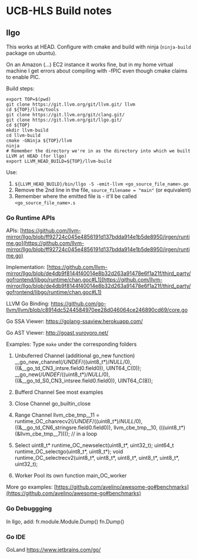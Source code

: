 
# UCB-HLS Build notes

## llgo

This works at HEAD. Configure with cmake and build with ninja (`ninja-build` package on ubuntu).

On an Amazon (...) EC2 instance it works fine, but in my home virtual machine I get errors about compiling with -fPIC even though cmake claims to enable PIC.

Build steps:
```
export TOP=$(pwd)
git clone https://git.llvm.org/git/llvm.git/ llvm
cd ${TOP}/llvm/tools
git clone https://git.llvm.org/git/clang.git/
git clone https://git.llvm.org/git/llgo.git/
cd ${TOP}
mkdir llvm-build
cd llvm-build
cmake -GNinja ${TOP}/llvm
ninja
# Remember the directory we're in as the directory into which we built LLVM at HEAD (for llgo)
export LLVM_HEAD_BUILD=${TOP}/llvm-build
```

Use:
1. `${LLVM_HEAD_BUILD}/bin/llgo -S -emit-llvm <go_source_file_name>.go`
2. Remove the 2nd line in the file, `source_filename = "main"` (or equivalent)
3. Remember where the emitted file is - it'll be called `<go_source_file_name>.s`

### Go Runtime APIs
APIs: 
[https://github.com/llvm-mirror/llgo/blob/ff92724c045e4856191d137bdda914e1b5de8950/irgen/runtime.go](https://github.com/llvm-mirror/llgo/blob/ff92724c045e4856191d137bdda914e1b5de8950/irgen/runtime.go)

Implementation:
[https://github.com/llvm-mirror/llgo/blob/de4db9f8144f40014e8b32d263a91478e6f1a21f/third_party/gofrontend/libgo/runtime/chan.goc#L1](https://github.com/llvm-mirror/llgo/blob/de4db9f8144f40014e8b32d263a91478e6f1a21f/third_party/gofrontend/libgo/runtime/chan.goc#L1)

LLVM Go Binding:
https://github.com/go-llvm/llvm/blob/c8914dc5244584970ee28d046064ce246890cd69/core.go 

Go SSA Viewer:
https://golang-ssaview.herokuapp.com/

Go AST Viewer: 
http://goast.yuroyoro.net/

Examples: Type `make`  under the corresponding folders
1. Unbuferred Channel (additional go_new function)
 __go_new_channel(/*UNDEF*/((uint8_t*)/*NULL*/0), ((&__go_td_CN3_intsre.field0.field0)), UINT64_C(0));
 __go_new(/*UNDEF*/((uint8_t*)/*NULL*/0), ((&__go_td_S0_CN3_intsree.field0.field0)), UINT64_C(8));

2. Bufferd Channel
	See most examples

3. Close Channel
	go_builtin_close
4. Range Channel 
  llvm_cbe_tmp__11 = runtime_OC_chanrecv2(/*UNDEF*/((uint8_t*)/*NULL*/0), ((&__go_td_CN6_stringsre.field0.field0)), llvm_cbe_tmp__10, (((uint8_t*)(&llvm_cbe_tmp__7)))); // in a loop

5. Select
uint8_t* runtime_OC_newselect(uint8_t*, uint32_t);
uint64_t runtime_OC_selectgo(uint8_t*, uint8_t*);
void runtime_OC_selectrecv2(uint8_t*, uint8_t*, uint8_t*, uint8_t*, uint8_t*, uint32_t);

6. Worker Pool
its own function main_OC_worker



More go examples:
[https://github.com/avelino/awesome-go#benchmarks](https://github.com/avelino/awesome-go#benchmarks)


### Go Debuggging
In llgo, add: 
fr.module.Module.Dump()
fn.Dump()

### Go IDE
GoLand https://www.jetbrains.com/go/

